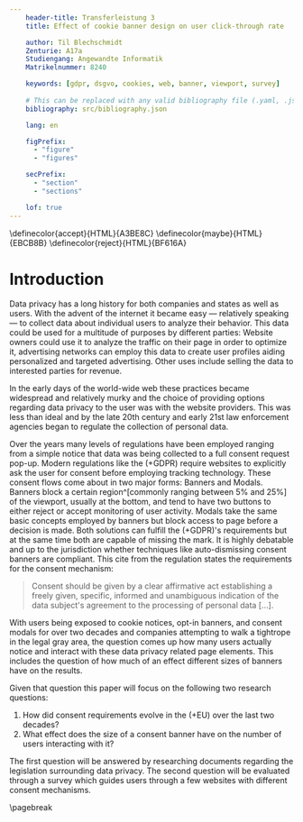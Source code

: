 ```yaml
---
    header-title: Transferleistung 3
    title: Effect of cookie banner design on user click-through rate

    author: Til Blechschmidt
    Zenturie: A17a
    Studiengang: Angewandte Informatik
    Matrikelnummer: 8240

    keywords: [gdpr, dsgvo, cookies, web, banner, viewport, survey]
    
    # This can be replaced with any valid bibliography file (.yaml, .json, .bib)
    bibliography: src/bibliography.json

    lang: en

    figPrefix:
      - "figure"
      - "figures"

    secPrefix:
      - "section"
      - "sections"

    lof: true
---
```


\definecolor{accept}{HTML}{A3BE8C}
\definecolor{maybe}{HTML}{EBCB8B}
\definecolor{reject}{HTML}{BF616A}

# Introduction

Data privacy has a long history for both companies and states as well as users. With the advent of the internet it became easy — relatively speaking — to collect data about individual users to analyze their behavior. This data could be used for a multitude of purposes by different parties: Website owners could use it to analyze the traffic on their page in order to optimize it, advertising networks can employ this data to create user profiles aiding personalized and targeted advertising. Other uses include selling the data to interested parties for revenue.

In the early days of the world-wide web these practices became widespread and relatively murky and the choice of providing options regarding data privacy to the user was with the website providers. This was less than ideal and by the late 20th century and early 21st law enforcement agencies began to regulate the collection of personal data.

Over the years many levels of regulations have been employed ranging from a simple notice that data was being collected to a full consent request pop-up. Modern regulations like the (+GDPR) require websites to explicitly ask the user for consent before employing tracking technology. These consent flows come about in two major forms: Banners and Modals. Banners block a certain region^[commonly ranging between 5% and 25%] of the viewport, usually at the bottom, and tend to have two buttons to either reject or accept monitoring of user activity. Modals take the same basic concepts employed by banners but block access to page before a decision is made. Both solutions can fulfill the (+GDPR)'s requirements but at the same time both are capable of missing the mark. It is highly debatable and up to the jurisdiction whether techniques like auto-dismissing consent banners are compliant. This cite from the regulation states the requirements for the consent mechanism:

> Consent should be given by a clear affirmative act establishing a freely given, specific, informed and unambiguous indication of the data subject's agreement to the processing of personal data [...].

With users being exposed to cookie notices, opt-in banners, and consent modals for over two decades and companies attempting to walk a tightrope in the legal gray area, the question comes up how many users actually notice and interact with these data privacy related page elements. This includes the question of how much of an effect different sizes of banners have on the results.

Given that question this paper will focus on the following two research questions:

1. How did consent requirements evolve in the (+EU) over the last two decades?
2. What effect does the size of a consent banner have on the number of users interacting with it?

The first question will be answered by researching documents regarding the legislation surrounding data privacy. The second question will be evaluated through a survey which guides users through a few websites with different consent mechanisms.

\pagebreak
